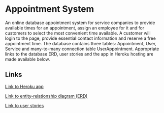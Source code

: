 # Appointment System

An online database appointment system for service companies to provide available times for an appointment, assign an employee for it and for customers to select the most convenient time available. A customer will login to the page, provide essential contact information and reserve a free appointment time. The database contains three tables: Appointment, User, Service and many-to-many connection table UserAppointment. Appropriate links to the database ERD, user stories and the app in Heroku hosting are made available below.

## Links

<a href="">Link to Heroku app</a>

<a href="">Link to entity-relationship diagram (ERD)</a>

<a href="">Link to user stories</a>

